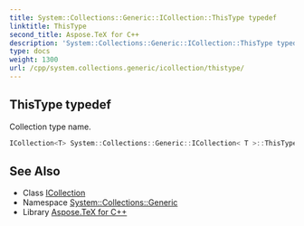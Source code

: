 ```yaml
---
title: System::Collections::Generic::ICollection::ThisType typedef
linktitle: ThisType
second_title: Aspose.TeX for C++
description: 'System::Collections::Generic::ICollection::ThisType typedef. Collection type name in C++.'
type: docs
weight: 1300
url: /cpp/system.collections.generic/icollection/thistype/
---
```

## ThisType typedef


Collection type name.

```cpp
ICollection<T> System::Collections::Generic::ICollection< T >::ThisType
```

## See Also

* Class [ICollection](../)
* Namespace [System::Collections::Generic](../../)
* Library [Aspose.TeX for C++](../../../)

